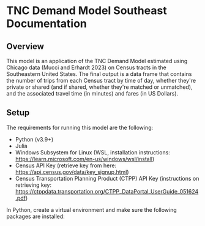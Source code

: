 # TNC Demand Model Southeast Documentation

## Overview

This model is an application of the TNC Demand Model estimated using Chicago data (Mucci and Erhardt 2023) on Census tracts in the Southeastern United States. The final output is a data frame that contains the number of trips from each Census tract by time of day, whether they're private or shared (and if shared, whether they're matched or unmatched), and the associated travel time (in minutes) and fares (in US Dollars). 

## Setup
The requirements for running this model are the following:
- Python (v3.9+)
- Julia
- Windows Subsystem for Linux (WSL, installation instructions: https://learn.microsoft.com/en-us/windows/wsl/install)
- Census API Key (retrieve key from here: https://api.census.gov/data/key_signup.html)
- Census Transportation Planning Product (CTPP) API Key (instructions on retrieving key: https://ctppdata.transportation.org/CTPP_DataPortal_UserGuide_051624.pdf)

In Python, create a virtual environment and make sure the following packages are installed: 